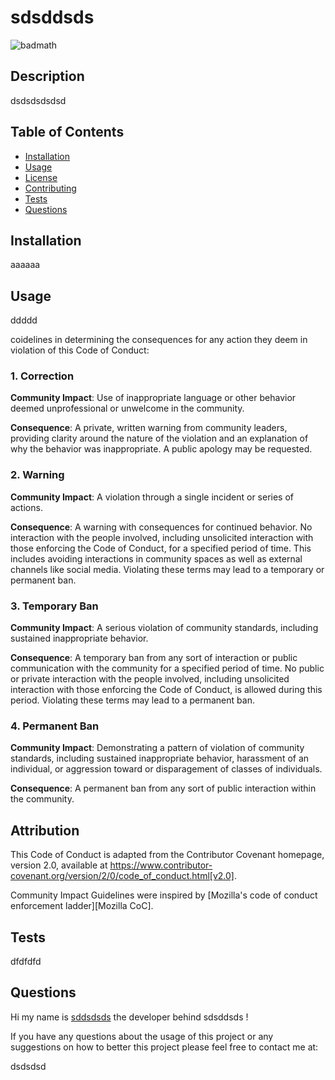# sdsddsds

  ![badmath](https://img.shields.io/static/v1?label=license&message=mit&color=green)
  
  ## Description

  dsdsdsdsdsd

  ## Table of Contents
  * [Installation](#installation)
  * [Usage](#usage)
  * [License](#license)
  * [Contributing](#contributing)
  * [Tests](#tests)
  * [Questions](#questions)
  

  ## Installation

  aaaaaa

  ## Usage

  ddddd

  coidelines in determining
  the consequences for any action they deem in violation of this Code of Conduct:
  
  ### 1. Correction
  
  **Community Impact**: Use of inappropriate language or other behavior deemed
  unprofessional or unwelcome in the community.
  
  **Consequence**: A private, written warning from community leaders, providing
  clarity around the nature of the violation and an explanation of why the
  behavior was inappropriate. A public apology may be requested.
  
  ### 2. Warning
  
  **Community Impact**: A violation through a single incident or series
  of actions.
  
  **Consequence**: A warning with consequences for continued behavior. No
  interaction with the people involved, including unsolicited interaction with
  those enforcing the Code of Conduct, for a specified period of time. This
  includes avoiding interactions in community spaces as well as external channels
  like social media. Violating these terms may lead to a temporary or
  permanent ban.
  
  ### 3. Temporary Ban
  
  **Community Impact**: A serious violation of community standards, including
  sustained inappropriate behavior.
  
  **Consequence**: A temporary ban from any sort of interaction or public
  communication with the community for a specified period of time. No public or
  private interaction with the people involved, including unsolicited interaction
  with those enforcing the Code of Conduct, is allowed during this period.
  Violating these terms may lead to a permanent ban.
  
  ### 4. Permanent Ban
  
  **Community Impact**: Demonstrating a pattern of violation of community
  standards, including sustained inappropriate behavior,  harassment of an
  individual, or aggression toward or disparagement of classes of individuals.
  
  **Consequence**: A permanent ban from any sort of public interaction within
  the community.
  
  ## Attribution
  
  This Code of Conduct is adapted from the Contributor Covenant homepage,
  version 2.0, available at
  https://www.contributor-covenant.org/version/2/0/code_of_conduct.html[v2.0].
  
  Community Impact Guidelines were inspired by 
  [Mozilla's code of conduct enforcement ladder][Mozilla CoC].
  
  
  ## Tests

  dfdfdfd

  ## Questions
  
  Hi my name is [sddsdsds](https://github.com/sddsdsds) the developer behind sdsddsds !

  
  If you have any questions about the usage of this project or any suggestions on how to better this project please feel free to contact me at:

  dsdsdsd
